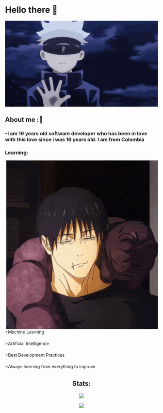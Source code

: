 # Hello there 🤙

<div align="center">
  <img hight="300" width="700" alt="GIF" align="center" src="https://github.com/LeJuanChis/lejuanchis/blob/main/assets/gifs/jujutsu-kaisen-gojo-satoru.gif">
</div>

## About me :🤙

### -I am 19 years old software developer who has been in love with this love since i was 16 years old. I am from Colombia
<div>

  
### Learning:
  <img hight="300" width="500" alt="GIF" align="right" src="https://github.com/LeJuanChis/lejuanchis/blob/main/assets/gifs/toji-toji-fushiguro.gif" />
  <p align="left">
  ⭐Machine Learning 
  
  ⭐Artificial Intelligence 
  
  ⭐Best Development Practices 

  ⭐Always learning from everything to improve
</p>
</div>
<div align="center">
  
## Stats:
<p>
<img align="center" src="https://github-readme-stats.vercel.app/api?username=LeJuanChis&&show_icons=true&theme=cobalt"/>
</p>
<p>
<img align="center" src="https://github-readme-stats.vercel.app/api/top-langs/?username=LeJuanChis&hide_progress=false"/>
</p>
</div>


